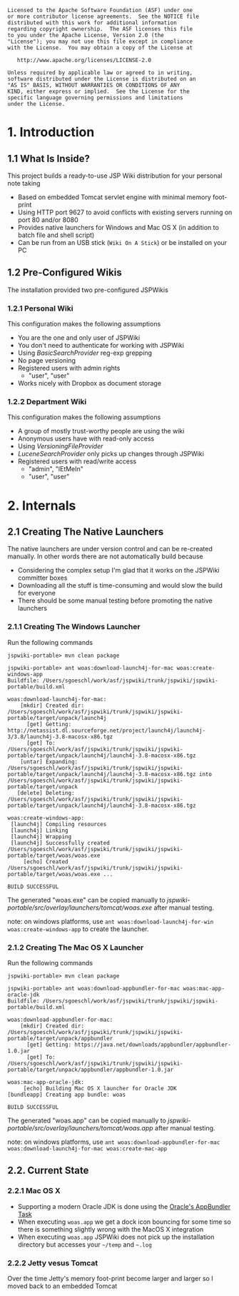 ```
Licensed to the Apache Software Foundation (ASF) under one
or more contributor license agreements.  See the NOTICE file
distributed with this work for additional information
regarding copyright ownership.  The ASF licenses this file
to you under the Apache License, Version 2.0 (the
"License"); you may not use this file except in compliance
with the License.  You may obtain a copy of the License at

   http://www.apache.org/licenses/LICENSE-2.0

Unless required by applicable law or agreed to in writing,
software distributed under the License is distributed on an
"AS IS" BASIS, WITHOUT WARRANTIES OR CONDITIONS OF ANY
KIND, either express or implied.  See the License for the
specific language governing permissions and limitations
under the License.
```

# 1. Introduction

## 1.1 What Is Inside?

This project builds a ready-to-use JSP Wiki distribution for your personal note taking

* Based on embedded Tomcat servlet engine with minimal memory foot-print 
* Using HTTP port 9627 to avoid conflicts with existing servers running on port 80 and/or 8080
* Provides native launchers for Windows and Mac OS X (in addition to batch file and shell script)
* Can be run from an USB stick (`Wiki On A Stick`) or be installed on your PC

## 1.2 Pre-Configured Wikis

The installation provided two pre-configured JSPWikis

### 1.2.1 Personal Wiki

This configuration makes the following assumptions

* You are the one and only user of JSPWiki
* You don't need to authenticate for working with JSPWiki
* Using *BasicSearchProvider* reg-exp grepping
* No page versioning
* Registered users with admin rights
    * "user", "user" 
* Works nicely with Dropbox as document storage

### 1.2.2 Department Wiki

This configuration makes the following assumptions

* A group of mostly trust-worthy people are using the wiki
* Anonymous users have with read-only access
* Using *VersioningFileProvider*
* *LuceneSearchProvider* only picks up changes through JSPWiki
* Registered users with read/write access
    * "admin", "lEtMeIn"
    * "user", "user" 

# 2. Internals

## 2.1 Creating The Native Launchers

The native launchers are under version control and can be re-created manually. In other words there are not automatically build because

* Considering the complex setup I'm glad that it works on the JSPWiki committer boxes
* Downloading all the stuff is time-consuming and would slow the build for everyone
* There should be some manual testing before promoting the native launchers

### 2.1.1 Creating The Windows Launcher

Run the following commands

```
jspwiki-portable> mvn clean package

jspwiki-portable> ant woas:download-launch4j-for-mac woas:create-windows-app
Buildfile: /Users/sgoeschl/work/asf/jspwiki/trunk/jspwiki/jspwiki-portable/build.xml

woas:download-launch4j-for-mac:
    [mkdir] Created dir: /Users/sgoeschl/work/asf/jspwiki/trunk/jspwiki/jspwiki-portable/target/unpack/launch4j
      [get] Getting: http://netassist.dl.sourceforge.net/project/launch4j/launch4j-3/3.8/launch4j-3.8-macosx-x86.tgz
      [get] To: /Users/sgoeschl/work/asf/jspwiki/trunk/jspwiki/jspwiki-portable/target/unpack/launch4j/launch4j-3.8-macosx-x86.tgz
    [untar] Expanding: /Users/sgoeschl/work/asf/jspwiki/trunk/jspwiki/jspwiki-portable/target/unpack/launch4j/launch4j-3.8-macosx-x86.tgz into /Users/sgoeschl/work/asf/jspwiki/trunk/jspwiki/jspwiki-portable/target/unpack
   [delete] Deleting: /Users/sgoeschl/work/asf/jspwiki/trunk/jspwiki/jspwiki-portable/target/unpack/launch4j/launch4j-3.8-macosx-x86.tgz

woas:create-windows-app:
 [launch4j] Compiling resources
 [launch4j] Linking
 [launch4j] Wrapping
 [launch4j] Successfully created /Users/sgoeschl/work/asf/jspwiki/trunk/jspwiki/jspwiki-portable/target/woas/woas.exe
     [echo] Created /Users/sgoeschl/work/asf/jspwiki/trunk/jspwiki/jspwiki-portable/target/woas/woas.exe ...

BUILD SUCCESSFUL
```
The generated "woas.exe" can be copied manually to *jspwiki-portable/src/overlay/launchers/tomcat/woas.exe* after manual testing.

note: on windows platforms, use `ant woas:download-launch4j-for-win woas:create-windows-app` to create the launcher.

### 2.1.2 Creating The Mac OS X Launcher

Run the following commands

```
jspwiki-portable> mvn clean package

jspwiki-portable> ant woas:download-appbundler-for-mac woas:mac-app-oracle-jdk
Buildfile: /Users/sgoeschl/work/asf/jspwiki/trunk/jspwiki/jspwiki-portable/build.xml

woas:download-appbundler-for-mac:
    [mkdir] Created dir: /Users/sgoeschl/work/asf/jspwiki/trunk/jspwiki/jspwiki-portable/target/unpack/appbundler
      [get] Getting: https://java.net/downloads/appbundler/appbundler-1.0.jar
      [get] To: /Users/sgoeschl/work/asf/jspwiki/trunk/jspwiki/jspwiki-portable/target/unpack/appbundler/appbundler-1.0.jar

woas:mac-app-oracle-jdk:
     [echo] Building Mac OS X launcher for Oracle JDK
[bundleapp] Creating app bundle: woas

BUILD SUCCESSFUL
```
The generated "woas.app" can be copied manually to *jspwiki-portable/src/overlay/launchers/tomcat/woas.app* after manual testing.

note: on windows platforms, use `ant woas:download-appbundler-for-mac woas:download-launch4j-for-mac woas:create-mac-app`

## 2.2. Current State

### 2.2.1 Mac OS X

* Supporting a modern Oracle JDK is done using the [Oracle's AppBundler Task](http://docs.oracle.com/javase/7/docs/technotes/guides/jweb/packagingAppsForMac.html)
* When executing `woas.app` we get a dock icon bouncing for some time so there is something slightly wrong with the MacOS X integration
* When executing `woas.app` JSPWiki does not pick up the installation directory but accesses your `~/temp` and `~.log`

### 2.2.2 Jetty vesus Tomcat

Over the time Jetty's memory foot-print become larger and larger so I moved back to an embedded Tomcat
